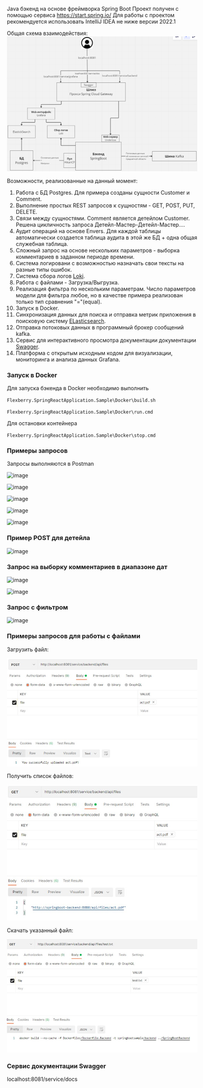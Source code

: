 Java бэкенд на основе фреймворка Spring Boot
Проект получен с помощью сервиса https://start.spring.io/
Для работы с проектом рекомендуется использовать IntelliJ IDEA не ниже версии 2022.1

Общая схема взаимодействия:
![Общая схема](/docs/images/common_schema.png)

Возможности, реализованные на данный момент:

1) Работа с БД Postgres. Для примера созданы сущности Customer и Comment.
2) Выполнение простых REST запросов к сущностям - GET, POST, PUT, DELETE.
3) Связи между сущностями. Comment является детейлом Customer. Решена цикличность запроса Детейл-Мастер-Детейл-Мастер....
4) Аудит операций на основе Envers. Для каждой таблицы автоматически создается таблица аудита в этой же БД + одна общая служебная таблица.
5) Сложный запрос на основе нескольких параметров - выборка комментариев в заданном периоде времени.
6) Система логировани с возможностью назначать свои тексты на разные типы ошибок.
7) Система сбора логов [Loki](/docs/%D0%9E%D1%82%D0%BF%D1%80%D0%B0%D0%B2%D0%BA%D0%B0%20%D0%BB%D0%BE%D0%B3%D0%BE%D0%B2%20%D0%B8%D0%B7%20%D0%B1%D1%8D%D0%BA%D0%B5%D0%BD%D0%B4%D0%B0%20%D0%B2%20loki.md).
8) Работа с файлами - Загрузка/Выгрузка.
9) Реализация фильтра по нескольким параметрам. Число параметров модели для фильтра любое, но в качестве примера реализован только тип сравнения "="(equal).
10) Запуск в Docker.
11) Синхронизация данных для поиска и отправка метрик приложения в поисковую систему [ELasticsearch](/docs/%D0%9E%D1%82%D0%BF%D1%80%D0%B0%D0%B2%D0%BA%D0%B0%20%D0%B4%D0%B0%D0%BD%D0%BD%D1%8B%D1%85%20%D0%B2%20Elasticsearch.md).
12) Отправка потоковых данных в программный брокер сообщений kafka.
13) Сервис для интерактивного просмотра документации документации [Swagger](/docs/%D0%A1%D0%B5%D1%80%D0%B2%D0%B8%D1%81%20%D0%B4%D0%BE%D0%BA%D1%83%D0%BC%D0%B5%D0%BD%D1%82%D0%B0%D1%86%D0%B8%D0%B8%20(Swagger%20%2B%20SpringDoc).md).
14) Платформа с открытым исходным кодом для визуализации, мониторинга и анализа данных Grafana.

### Запуск в Docker

Для запуска бэкенда в Docker необходимо выполнить

`Flexberry.SpringReactApplication.Sample\Docker\build.sh`

`Flexberry.SpringReactApplication.Sample\Docker\run.cmd`

Для остановки контейнера

`Flexberry.SpringReactApplication.Sample\Docker\stop.cmd`

### Примеры запросов

Запросы выполняются в Postman

![image](https://github.com/Flexberry/Flexberry.SpringBootBackend.Sample/assets/13151962/d9420b10-e793-4e33-b533-219641a0073c)


![image](https://github.com/Flexberry/Flexberry.SpringBootBackend.Sample/assets/13151962/f099463b-aaf2-4885-a6de-8aa7ab070e1e)


![image](https://github.com/Flexberry/Flexberry.SpringBootBackend.Sample/assets/13151962/e792c018-18e4-4abc-957c-955c64c4e18d)

![image](https://github.com/Flexberry/Flexberry.SpringBootBackend.Sample/assets/13151962/38486722-c805-48b6-be35-f4aab95aef13)

![image](https://github.com/Flexberry/Flexberry.SpringBootBackend.Sample/assets/13151962/d9b4cb05-5a2f-49fd-b612-293a9d1da766)


### Пример POST для детейла

![image](https://github.com/Flexberry/Flexberry.SpringBootBackend.Sample/assets/13151962/52517cfc-1b80-4210-b920-d7bcf069fa29)

### Запрос на выборку комментариев в диапазоне дат

![image](https://github.com/Flexberry/Flexberry.SpringBootBackend.Sample/assets/13151962/0ac18d03-f9ea-499d-bf59-d40141d04a91)

![image](https://github.com/Flexberry/Flexberry.SpringBootBackend.Sample/assets/13151962/7aa7b2fe-9732-4c1a-99e3-819c91022bd5)

### Запрос с фильтром

![image](https://github.com/Flexberry/Flexberry.SpringBootBackend.Sample/assets/13151962/0d7fe4e6-8623-4096-a11c-1f11dee83267)

### Примеры запросов для работы с файлами

Загрузить файл:

![PostFile](docs/images/filePost.jpg)

Получить список файлов:

![GetFiles](docs/images/fileGet.jpg)

Скачать указанный файл:

![GetFilesByName](docs/images/fileGetByName.jpg)

### Сервис документации Swagger

localhost:8081/service/docs
